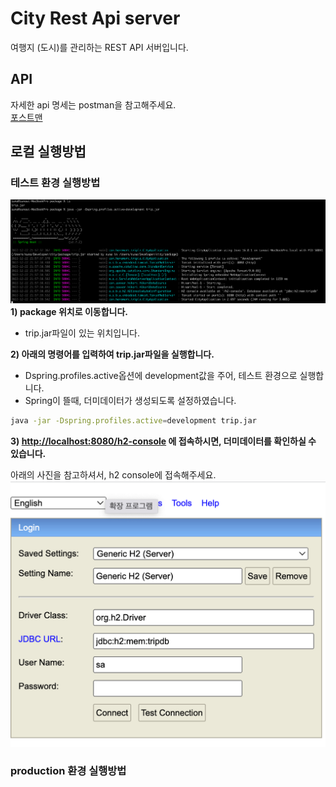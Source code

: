 # City Rest Api server

여행지 (도시)를 관리하는 REST API 서버입니다.

## API
자세한 api 명세는 postman을 참고해주세요.   
[포스트맨](https://www.postman.com/restless-sunset-427704/workspace/city)


## 로컬 실행방법
### 테스트 환경 실행방법
![img.png](img.png)
**1) package 위치로 이동합니다.**

- trip.jar파일이 있는 위치입니다.

**2) 아래의 명령어를 입력하여 trip.jar파일을 실행합니다.**

- Dspring.profiles.active옵션에 development값을 주어, 테스트 환경으로 실행합니다.
- Spring이 뜰때, 더미데이터가 생성되도록 설정하였습니다.

```bash
java -jar -Dspring.profiles.active=development trip.jar
```

**3) [http://localhost:8080/h2-console](http://localhost:8080/h2-console) 에 접속하시면, 더미데이터를 확인하실 수 있습니다.**

아래의 사진을 참고하셔서, h2 console에 접속해주세요.
![img_1.png](img_1.png)

### production 환경 실행방법